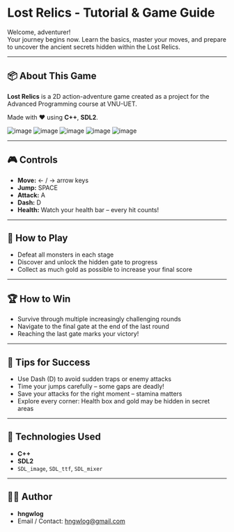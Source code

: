 # Lost Relics - Tutorial & Game Guide

Welcome, adventurer!  
Your journey begins now. Learn the basics, master your moves, and prepare to uncover the ancient secrets hidden within the Lost Relics.

---

## 📦 About This Game
**Lost Relics** is a 2D action-adventure game created as a project for the Advanced Programming course at VNU-UET. 

Made with ❤️ using **C++**, **SDL2**.

![image](https://github.com/user-attachments/assets/cd02f98c-a76b-4a07-ac9e-ddc39f4f2860)
![image](https://github.com/user-attachments/assets/9215e757-6054-4af4-a098-8ccd0cae3a16)
![image](https://github.com/user-attachments/assets/99ac787d-08ab-4a2f-916c-5a570e91218a)
![image](https://github.com/user-attachments/assets/26937eb6-0f77-4f4e-b118-0803e9449f3f)
![image](https://github.com/user-attachments/assets/4818c679-d7db-45da-b32e-11d2aa95549c)

---

## 🎮 Controls
- **Move:** ← / → arrow keys  
- **Jump:** SPACE  
- **Attack:** A  
- **Dash:** D  
- **Health:** Watch your health bar – every hit counts!

---

## 📜 How to Play
- Defeat all monsters in each stage  
- Discover and unlock the hidden gate to progress  
- Collect as much gold as possible to increase your final score

---

## 🏆 How to Win
- Survive through multiple increasingly challenging rounds  
- Navigate to the final gate at the end of the last round  
- Reaching the last gate marks your victory!

---

## 🧱 Tips for Success
- Use Dash (D) to avoid sudden traps or enemy attacks  
- Time your jumps carefully – some gaps are deadly!  
- Save your attacks for the right moment – stamina matters  
- Explore every corner: Health box and gold may be hidden in secret areas

---

## 🧰 Technologies Used

- **C++**
- **SDL2**
- `SDL_image`, `SDL_ttf`, `SDL_mixer`

---

## 👨‍💻 Author

- **hngwlog**  
- Email / Contact: hngwlog@gmail.com

